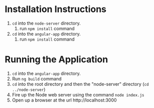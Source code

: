 # Installation Instructions
1. `cd` into the `node-server` directory.
    1. run `npm install` command
2. `cd` into the `angular-app` directory.
    1. run `npm install` command
    
# Running the Application
1. `cd` into the `angular-app` directory.
2. Run `ng build` command
3. `cd` into the root directory and then the "node-server" directory (`cd ../node-server`)
4. Fire up the Node web server using the command `node index.js`
5. Open up a browser at the url http://localhost:3000
